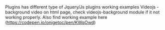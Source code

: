 Plugins has different type of Jquery/Js plugins working examples
Videojs - background video on html page, check videojs-background module if it not working properly. Also find working example here (https://codepen.io/onigetoc/pen/KWqOwd) 